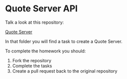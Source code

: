 # Quote Server API

Talk a look at this repository:

[Quote Server](https://github.com/CodeYourFuture/node-challenge-quote-server)

In that folder you will find a task to create a Quote Server.

To complete the homework you should:

1. Fork the repository
2. Complete the tasks
3. Create a pull request back to the original repository
